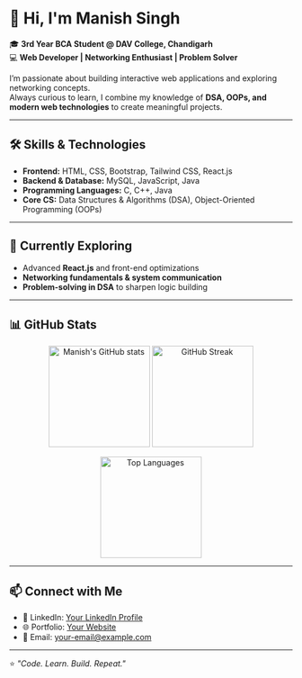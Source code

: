 # 👋 Hi, I'm Manish Singh  

🎓 **3rd Year BCA Student @ DAV College, Chandigarh**  
💻 **Web Developer | Networking Enthusiast | Problem Solver**  

I’m passionate about building interactive web applications and exploring networking concepts.  
Always curious to learn, I combine my knowledge of **DSA, OOPs, and modern web technologies** to create meaningful projects.  

---  

## 🛠️ Skills & Technologies  

- **Frontend:** HTML, CSS, Bootstrap, Tailwind CSS, React.js  
- **Backend & Database:** MySQL, JavaScript, Java  
- **Programming Languages:** C, C++, Java  
- **Core CS:** Data Structures & Algorithms (DSA), Object-Oriented Programming (OOPs)

  
---

## 🌱 Currently Exploring  

- Advanced **React.js** and front-end optimizations  
- **Networking fundamentals & system communication**  
- **Problem-solving in DSA** to sharpen logic building  

---

## 📊 GitHub Stats  

<p align="center">
  <img src="https://github-readme-stats.vercel.app/api?username=YOUR_GITHUB_USERNAME&show_icons=true&theme=tokyonight" alt="Manish's GitHub stats" height="180em"/>
  <img src="https://github-readme-streak-stats.herokuapp.com/?user=YOUR_GITHUB_USERNAME&theme=tokyonight" alt="GitHub Streak" height="180em"/>
</p>  

<p align="center">
  <img src="https://github-readme-stats.vercel.app/api/top-langs/?username=YOUR_GITHUB_USERNAME&layout=compact&theme=tokyonight" alt="Top Languages" height="180em"/>
</p>  

---

## 📫 Connect with Me  

- 💼 LinkedIn: [Your LinkedIn Profile](#)  
- 🌐 Portfolio: [Your Website](#)  
- 📧 Email: [your-email@example.com](mailto:your-email@example.com)  

---

⭐ *"Code. Learn. Build. Repeat."*  
